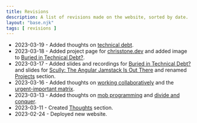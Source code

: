 ```yaml
---
title: Revisions
description: A list of revisions made on the website, sorted by date.
layout: "base.njk"
tags: [ revisions ]
---
```


- 2023-03-19 - Added thoughts on [technical debt](/thoughts/technical-debt).
- 2023-03-18 - Added project page for [chrisstone.dev](/projects/website) and added image to
  [Buried in Technical Debt?](/speaking/technical-debt).
- 2023-03-17 - Added slides and recordings for [Buried in Technical Debt?](/speaking/technical-debt) and slides for
  [Scully: The Angular Jamstack Is Out There](/speaking/scully) and renamed [Projects](/projects) section.
- 2023-03-16 - Added thoughts on [working collaboratively](/thoughts/working-collaboratively) and
  the [urgent-important matrix](/thoughts/urgent-important-matrix).
- 2023-03-13 - Added thoughts on [mob programming](/thoughts/mob-programming)
  and [divide and conquer](/thoughts/divide-and-conquer).
- 2023-03-11 - Created [Thoughts](/thoughts) section.
- 2023-02-24 - Deployed new website.
